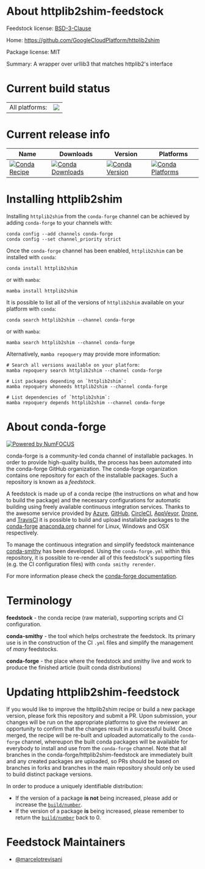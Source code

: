 About httplib2shim-feedstock
============================

Feedstock license: [BSD-3-Clause](https://github.com/conda-forge/httplib2shim-feedstock/blob/main/LICENSE.txt)

Home: https://github.com/GoogleCloudPlatform/httplib2shim

Package license: MIT

Summary: A wrapper over urllib3 that matches httplib2's interface

Current build status
====================


<table><tr><td>All platforms:</td>
    <td>
      <a href="https://dev.azure.com/conda-forge/feedstock-builds/_build/latest?definitionId=10438&branchName=main">
        <img src="https://dev.azure.com/conda-forge/feedstock-builds/_apis/build/status/httplib2shim-feedstock?branchName=main">
      </a>
    </td>
  </tr>
</table>

Current release info
====================

| Name | Downloads | Version | Platforms |
| --- | --- | --- | --- |
| [![Conda Recipe](https://img.shields.io/badge/recipe-httplib2shim-green.svg)](https://anaconda.org/conda-forge/httplib2shim) | [![Conda Downloads](https://img.shields.io/conda/dn/conda-forge/httplib2shim.svg)](https://anaconda.org/conda-forge/httplib2shim) | [![Conda Version](https://img.shields.io/conda/vn/conda-forge/httplib2shim.svg)](https://anaconda.org/conda-forge/httplib2shim) | [![Conda Platforms](https://img.shields.io/conda/pn/conda-forge/httplib2shim.svg)](https://anaconda.org/conda-forge/httplib2shim) |

Installing httplib2shim
=======================

Installing `httplib2shim` from the `conda-forge` channel can be achieved by adding `conda-forge` to your channels with:

```
conda config --add channels conda-forge
conda config --set channel_priority strict
```

Once the `conda-forge` channel has been enabled, `httplib2shim` can be installed with `conda`:

```
conda install httplib2shim
```

or with `mamba`:

```
mamba install httplib2shim
```

It is possible to list all of the versions of `httplib2shim` available on your platform with `conda`:

```
conda search httplib2shim --channel conda-forge
```

or with `mamba`:

```
mamba search httplib2shim --channel conda-forge
```

Alternatively, `mamba repoquery` may provide more information:

```
# Search all versions available on your platform:
mamba repoquery search httplib2shim --channel conda-forge

# List packages depending on `httplib2shim`:
mamba repoquery whoneeds httplib2shim --channel conda-forge

# List dependencies of `httplib2shim`:
mamba repoquery depends httplib2shim --channel conda-forge
```


About conda-forge
=================

[![Powered by
NumFOCUS](https://img.shields.io/badge/powered%20by-NumFOCUS-orange.svg?style=flat&colorA=E1523D&colorB=007D8A)](https://numfocus.org)

conda-forge is a community-led conda channel of installable packages.
In order to provide high-quality builds, the process has been automated into the
conda-forge GitHub organization. The conda-forge organization contains one repository
for each of the installable packages. Such a repository is known as a *feedstock*.

A feedstock is made up of a conda recipe (the instructions on what and how to build
the package) and the necessary configurations for automatic building using freely
available continuous integration services. Thanks to the awesome service provided by
[Azure](https://azure.microsoft.com/en-us/services/devops/), [GitHub](https://github.com/),
[CircleCI](https://circleci.com/), [AppVeyor](https://www.appveyor.com/),
[Drone](https://cloud.drone.io/welcome), and [TravisCI](https://travis-ci.com/)
it is possible to build and upload installable packages to the
[conda-forge](https://anaconda.org/conda-forge) [anaconda.org](https://anaconda.org/)
channel for Linux, Windows and OSX respectively.

To manage the continuous integration and simplify feedstock maintenance
[conda-smithy](https://github.com/conda-forge/conda-smithy) has been developed.
Using the ``conda-forge.yml`` within this repository, it is possible to re-render all of
this feedstock's supporting files (e.g. the CI configuration files) with ``conda smithy rerender``.

For more information please check the [conda-forge documentation](https://conda-forge.org/docs/).

Terminology
===========

**feedstock** - the conda recipe (raw material), supporting scripts and CI configuration.

**conda-smithy** - the tool which helps orchestrate the feedstock.
                   Its primary use is in the construction of the CI ``.yml`` files
                   and simplify the management of *many* feedstocks.

**conda-forge** - the place where the feedstock and smithy live and work to
                  produce the finished article (built conda distributions)


Updating httplib2shim-feedstock
===============================

If you would like to improve the httplib2shim recipe or build a new
package version, please fork this repository and submit a PR. Upon submission,
your changes will be run on the appropriate platforms to give the reviewer an
opportunity to confirm that the changes result in a successful build. Once
merged, the recipe will be re-built and uploaded automatically to the
`conda-forge` channel, whereupon the built conda packages will be available for
everybody to install and use from the `conda-forge` channel.
Note that all branches in the conda-forge/httplib2shim-feedstock are
immediately built and any created packages are uploaded, so PRs should be based
on branches in forks and branches in the main repository should only be used to
build distinct package versions.

In order to produce a uniquely identifiable distribution:
 * If the version of a package **is not** being increased, please add or increase
   the [``build/number``](https://docs.conda.io/projects/conda-build/en/latest/resources/define-metadata.html#build-number-and-string).
 * If the version of a package **is** being increased, please remember to return
   the [``build/number``](https://docs.conda.io/projects/conda-build/en/latest/resources/define-metadata.html#build-number-and-string)
   back to 0.

Feedstock Maintainers
=====================

* [@marcelotrevisani](https://github.com/marcelotrevisani/)

